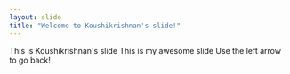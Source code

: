 ```yaml
---
layout: slide
title: "Welcome to Koushikrishnan's slide!"
---
```

This is Koushikrishnan's slide
This is my awesome slide
Use the left arrow to go back!